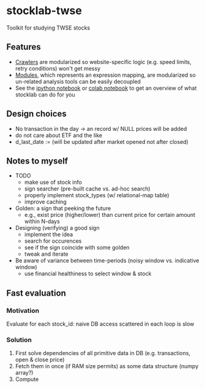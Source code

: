 # stocklab-twse
Toolkit for studying TWSE stocks

## Features
- [Crawlers](crawlers/) are modularized so website-specific logic (e.g. speed limits, retry conditions) won't get messy
- [Modules](modules/), which represents an expression mapping, are modularized so un-related analysis tools can be easily decoupled
- See the [ipython notebook](stocklab_demo.ipynb) or [colab notebook](https://colab.research.google.com/drive/1oeQcOgrTxnD3qSZDQU0Cf4gESqpV58cS?usp=sharing) to get an overview of what stocklab can do for you

## Design choices
- No transaction in the day -> an record w/ NULL prices will be added
- do not care about ETF and the like
- d_last_date := (will be updated after market opened not after closed)

## Notes to myself
- TODO
  - make use of stock info
  - sign searcher (pre-built cache vs. ad-hoc search)
  - properly implement stock_types (w/ relational-map table)
  - improve caching
- Golden: a sign that peeking the future
  - e.g., exist price (higher/lower) than current price for certain amount within N-days
- Designing (verifying) a good sign
  - implement the idea
  - search for occurences
  - see if the sign coincide with some golden
  - tweak and iterate
- Be aware of variance between time-periods (noisy window vs. indicative window)
  - use financial healthiness to select window & stock

## Fast evaluation
### Motivation
Evaluate for each stock_id: naive DB access scattered in each loop is slow
### Solution
1. First solve dependencies of all primitive data in DB (e.g. transactions, open & close price)
2. Fetch them in once (if RAM size permits) as some data structure (numpy array?)
3. Compute 
